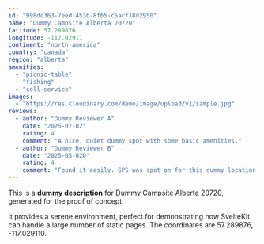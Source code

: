 ```yaml
---
id: "998dc363-7eed-453b-8f65-c5acf18d2950"
name: "Dummy Campsite Alberta 20720"
latitude: 57.289876
longitude: -117.02911
continent: "north-america"
country: "canada"
region: "alberta"
amenities:
  - "picnic-table"
  - "fishing"
  - "cell-service"
images:
  - "https://res.cloudinary.com/demo/image/upload/v1/sample.jpg"
reviews:
  - author: "Dummy Reviewer A"
    date: "2025-07-02"
    rating: 4
    comment: "A nice, quiet dummy spot with some basic amenities."
  - author: "Dummy Reviewer B"
    date: "2025-05-020"
    rating: 4
    comment: "Found it easily. GPS was spot on for this dummy location."
---
```


This is a **dummy description** for Dummy Campsite Alberta 20720, generated for the proof of concept.

It provides a serene environment, perfect for demonstrating how SvelteKit can handle a large number of static pages. The coordinates are 57.289876, -117.029110.
